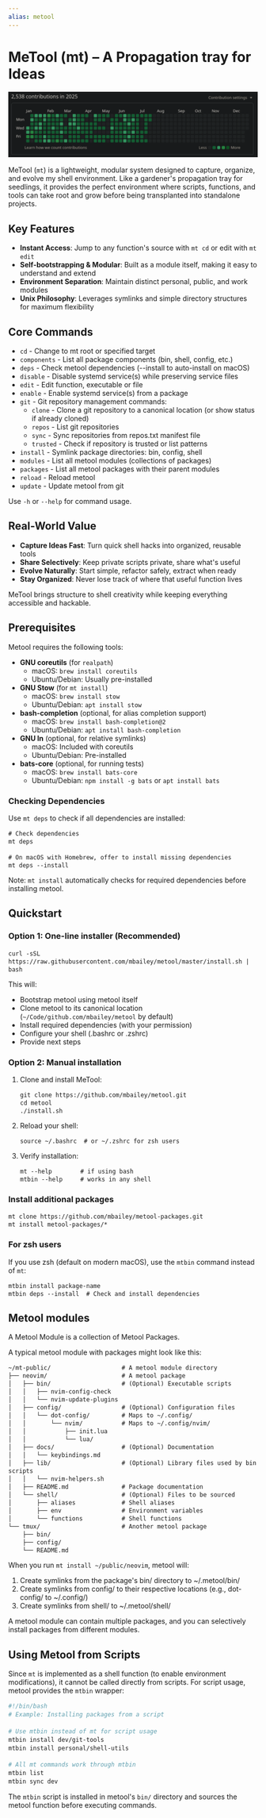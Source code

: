 ```yaml
---
alias: metool
---
```


# MeTool (mt) – A Propagation tray for Ideas

![A place for my code](docs/images/20250721011600.png)

MeTool (`mt`) is a lightweight, modular system designed to capture, organize,
and evolve my shell environment. Like a gardener's propagation tray for
seedlings, it provides the perfect environment where scripts, functions, and
tools can take root and grow before being transplanted into standalone
projects.

## Key Features

- **Instant Access**: Jump to any function's source with `mt cd` or edit with `mt edit`
- **Self-bootstrapping & Modular**: Built as a module itself, making it easy to understand and extend
- **Environment Separation**: Maintain distinct personal, public, and work modules
- **Unix Philosophy**: Leverages symlinks and simple directory structures for maximum flexibility

## Core Commands

- `cd` - Change to mt root or specified target
- `components` - List all package components (bin, shell, config, etc.)
- `deps` - Check metool dependencies (--install to auto-install on macOS)
- `disable` - Disable systemd service(s) while preserving service files
- `edit` - Edit function, executable or file
- `enable` - Enable systemd service(s) from a package
- `git` - Git repository management commands:
  - `clone` - Clone a git repository to a canonical location (or show status if already cloned)
  - `repos` - List git repositories
  - `sync` - Sync repositories from repos.txt manifest file
  - `trusted` - Check if repository is trusted or list patterns
- `install` - Symlink package directories: bin, config, shell
- `modules` - List all metool modules (collections of packages)
- `packages` - List all metool packages with their parent modules
- `reload` - Reload metool
- `update` - Update metool from git

Use `-h` or `--help` for command usage.

## Real-World Value

- **Capture Ideas Fast**: Turn quick shell hacks into organized, reusable tools
- **Share Selectively**: Keep private scripts private, share what's useful
- **Evolve Naturally**: Start simple, refactor safely, extract when ready
- **Stay Organized**: Never lose track of where that useful function lives

MeTool brings structure to shell creativity while keeping everything accessible
and hackable.

## Prerequisites

Metool requires the following tools:

- **GNU coreutils** (for `realpath`)
  - macOS: `brew install coreutils`
  - Ubuntu/Debian: Usually pre-installed
- **GNU Stow** (for `mt install`)
  - macOS: `brew install stow`
  - Ubuntu/Debian: `apt install stow`
- **bash-completion** (optional, for alias completion support)
  - macOS: `brew install bash-completion@2`
  - Ubuntu/Debian: `apt install bash-completion`
- **GNU ln** (optional, for relative symlinks)
  - macOS: Included with coreutils
  - Ubuntu/Debian: Pre-installed
- **bats-core** (optional, for running tests)
  - macOS: `brew install bats-core`
  - Ubuntu/Debian: `npm install -g bats` or `apt install bats`

### Checking Dependencies

Use `mt deps` to check if all dependencies are installed:

```shell
# Check dependencies
mt deps

# On macOS with Homebrew, offer to install missing dependencies
mt deps --install
```

Note: `mt install` automatically checks for required dependencies before installing metool.

## Quickstart

### Option 1: One-line installer (Recommended)

```shell
curl -sSL https://raw.githubusercontent.com/mbailey/metool/master/install.sh | bash
```

This will:
- Bootstrap metool using metool itself
- Clone metool to its canonical location (`~/Code/github.com/mbailey/metool` by default)
- Install required dependencies (with your permission)
- Configure your shell (.bashrc or .zshrc)
- Provide next steps

### Option 2: Manual installation

1. Clone and install MeTool:

   ```shell
   git clone https://github.com/mbailey/metool.git
   cd metool
   ./install.sh
   ```

2. Reload your shell:

   ```shell
   source ~/.bashrc  # or ~/.zshrc for zsh users
   ```

3. Verify installation:

   ```shell
   mt --help        # if using bash
   mtbin --help     # works in any shell
   ```

### Install additional packages

```shell
mt clone https://github.com/mbailey/metool-packages.git
mt install metool-packages/*
```

### For zsh users

If you use zsh (default on modern macOS), use the `mtbin` command instead of `mt`:

```shell
mtbin install package-name
mtbin deps --install  # Check and install dependencies
```

## Metool modules

A Metool Module is a collection of Metool Packages.

A typical metool module with packages might look like this:

```shell
~/mt-public/                    # A metool module directory
├── neovim/                     # A metool package
│   ├── bin/                    # (Optional) Executable scripts
│   │   ├── nvim-config-check
│   │   └── nvim-update-plugins
│   ├── config/                 # (Optional) Configuration files
│   │   └── dot-config/         # Maps to ~/.config/
│   │       └── nvim/           # Maps to ~/.config/nvim/
│   │           ├── init.lua
│   │           └── lua/
│   ├── docs/                   # (Optional) Documentation
│   │   └── keybindings.md
│   ├── lib/                    # (Optional) Library files used by bin scripts
│   │   └── nvim-helpers.sh
│   ├── README.md               # Package documentation
│   └── shell/                  # (Optional) Files to be sourced
│       ├── aliases             # Shell aliases
│       ├── env                 # Environment variables
│       └── functions           # Shell functions
└── tmux/                       # Another metool package
    ├── bin/
    ├── config/
    └── README.md
```

When you run `mt install ~/public/neovim`, metool will:

1. Create symlinks from the package's bin/ directory to ~/.metool/bin/
2. Create symlinks from config/ to their respective locations (e.g., dot-config/ to ~/.config/)
3. Create symlinks from shell/ to ~/.metool/shell/

A metool module can contain multiple packages, and you can selectively install packages from different modules.

## Using Metool from Scripts

Since `mt` is implemented as a shell function (to enable environment modifications), it cannot be called directly from scripts. For script usage, metool provides the `mtbin` wrapper:

```bash
#!/bin/bash
# Example: Installing packages from a script

# Use mtbin instead of mt for script usage
mtbin install dev/git-tools
mtbin install personal/shell-utils

# All mt commands work through mtbin
mtbin list
mtbin sync dev
```

The `mtbin` script is installed in metool's `bin/` directory and sources the metool function before executing commands.
